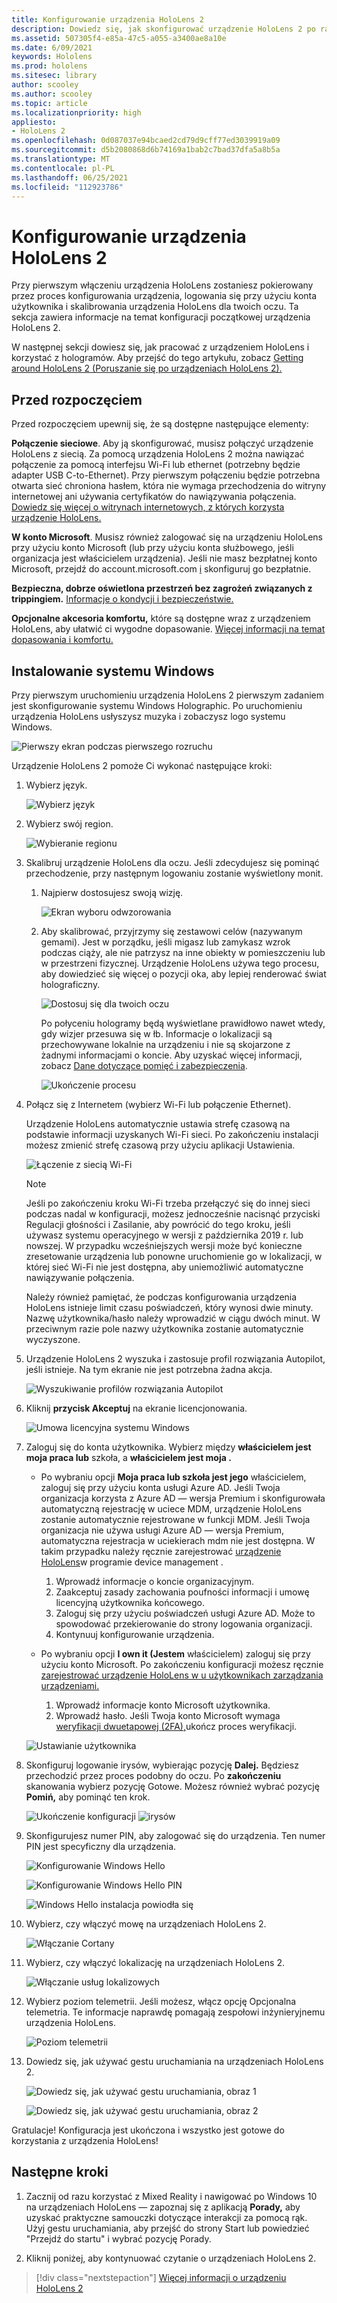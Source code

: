 ```yaml
---
title: Konfigurowanie urządzenia HoloLens 2
description: Dowiedz się, jak skonfigurować urządzenie HoloLens 2 po raz pierwszy za pośrednictwem sieci Wi-Fi przy użyciu konta Microsoft (MSA) lub Azure Active Directory (AAD).
ms.assetid: 507305f4-e85a-47c5-a055-a3400ae8a10e
ms.date: 6/09/2021
keywords: Hololens
ms.prod: hololens
ms.sitesec: library
author: scooley
ms.author: scooley
ms.topic: article
ms.localizationpriority: high
appliesto:
- HoloLens 2
ms.openlocfilehash: 0d087037e94bcaed2cd79d9cff77ed3039919a09
ms.sourcegitcommit: d5b2080868d6b74169a1bab2c7bad37dfa5a8b5a
ms.translationtype: MT
ms.contentlocale: pl-PL
ms.lasthandoff: 06/25/2021
ms.locfileid: "112923786"
---
```

# <a name="set-up-your-hololens-2"></a>Konfigurowanie urządzenia HoloLens 2

Przy pierwszym włączeniu urządzenia HoloLens zostaniesz pokierowany przez proces konfigurowania urządzenia, logowania się przy użyciu konta użytkownika i skalibrowania urządzenia HoloLens dla twoich oczu.  Ta sekcja zawiera informacje na temat konfiguracji początkowej urządzenia HoloLens 2.

W następnej sekcji dowiesz się, jak pracować z urządzeniem HoloLens i korzystać z hologramów. Aby przejść do tego artykułu, zobacz [Getting around HoloLens 2 (Poruszanie się po urządzeniach HoloLens 2).](hololens2-basic-usage.md)

## <a name="before-you-start"></a>Przed rozpoczęciem

Przed rozpoczęciem upewnij się, że są dostępne następujące elementy:

**Połączenie sieciowe**. Aby ją skonfigurować, musisz połączyć urządzenie HoloLens z siecią. Za pomocą urządzenia HoloLens 2 można nawiązać połączenie za pomocą interfejsu Wi-Fi lub ethernet (potrzebny będzie adapter USB C-to-Ethernet). Przy pierwszym połączeniu będzie potrzebna otwarta sieć chroniona hasłem, która nie wymaga przechodzenia do witryny internetowej ani używania certyfikatów do nawiązywania połączenia. [Dowiedz się więcej o witrynach internetowych, z których korzysta urządzenie HoloLens.](hololens-offline.md)

**W konto Microsoft**. Musisz również zalogować się na urządzeniu HoloLens przy użyciu konto Microsoft (lub przy użyciu konta służbowego, jeśli organizacja jest właścicielem urządzenia). Jeśli nie masz bezpłatnej konto Microsoft, przejdź do account.microsoft.com [i](https://account.microsoft.com) skonfiguruj go bezpłatnie.

**Bezpieczna, dobrze oświetlona przestrzeń bez zagrożeń związanych z trippingiem.** [Informacje o kondycji i bezpieczeństwie.](https://go.microsoft.com/fwlink/p/?LinkId=746661)

**Opcjonalne akcesoria komfortu,** które są dostępne wraz z urządzeniem HoloLens, aby ułatwić ci wygodne dopasowanie. [Więcej informacji na temat dopasowania i komfortu.](hololens2-setup.md#adjust-fit)

## <a name="set-up-windows"></a>Instalowanie systemu Windows

Przy pierwszym uruchomieniu urządzenia HoloLens 2 pierwszym zadaniem jest skonfigurowanie systemu Windows Holographic.  Po uruchomieniu urządzenia HoloLens usłyszysz muzyka i zobaczysz logo systemu Windows.

![Pierwszy ekran podczas pierwszego rozruchu](images/01-magic-moment.png)

Urządzenie HoloLens 2 pomoże Ci wykonać następujące kroki:

1. Wybierz język.

    ![Wybierz język](images/04-language.png)

1. Wybierz swój region.

    ![Wybieranie regionu](images/05-region.png)

1. Skalibruj urządzenie HoloLens dla oczu.  Jeśli zdecydujesz się pominąć przechodzenie, przy następnym logowaniu zostanie wyświetlony monit. 

    1. Najpierw dostosujesz swoją wizję.
    
        ![Ekran wyboru odwzorowania](images/06-et-corners.png)

    2. Aby skalibrować, przyjrzymy się zestawowi celów (nazywanym gemami). Jest w porządku, jeśli migasz lub zamykasz wzrok podczas ciąży, ale nie patrzysz na inne obiekty w pomieszczeniu lub w przestrzeni fizycznej. Urządzenie HoloLens używa tego procesu, aby dowiedzieć się więcej o pozycji oka, aby lepiej renderować świat holograficzny. 

        ![Dostosuj się dla twoich oczu](images/07-adjust-eyes.png)

        Po połyceniu hologramy będą wyświetlane prawidłowo nawet wtedy, gdy wizjer przesuwa się w łb. Informacje o lokalizacji są przechowywane lokalnie na urządzeniu i nie są skojarzone z żadnymi informacjami o koncie. Aby uzyskać więcej informacji, zobacz [Dane dotyczące pomięć i zabezpieczenia](hololens-calibration.md#calibration-data-and-security).

        ![Ukończenie procesu](images/calibration-complete.png)

1. Połącz się z Internetem (wybierz Wi-Fi lub połączenie Ethernet).

     Urządzenie HoloLens automatycznie ustawia strefę czasową na podstawie informacji uzyskanych Wi-Fi sieci. Po zakończeniu instalacji możesz zmienić strefę czasową przy użyciu aplikacji Ustawienia.

    ![Łączenie z siecią Wi-Fi](images/11-network.png)

    > [!NOTE] 
    > Jeśli po zakończeniu kroku Wi-Fi trzeba przełączyć się do innej sieci podczas nadal  w konfiguracji, możesz jednocześnie nacisnąć przyciski Regulacji głośności i Zasilanie, aby powrócić do tego kroku, jeśli używasz systemu operacyjnego w wersji z października 2019 r. lub nowszej.  W przypadku wcześniejszych wersji [](hololens-recovery.md) może być konieczne zresetowanie urządzenia lub ponowne uruchomienie go w lokalizacji, w której sieć Wi-Fi nie jest dostępna, aby uniemożliwić automatyczne nawiązywanie połączenia.
    > 
    > Należy również pamiętać, że podczas konfigurowania urządzenia HoloLens istnieje limit czasu poświadczeń, który wynosi dwie minuty. Nazwę użytkownika/hasło należy wprowadzić w ciągu dwóch minut. W przeciwnym razie pole nazwy użytkownika zostanie automatycznie wyczyszone.

1. Urządzenie HoloLens 2 wyszuka i zastosuje profil rozwiązania Autopilot, jeśli istnieje. Na tym ekranie nie jest potrzebna żadna akcja.
 
    ![Wyszukiwanie profilów rozwiązania Autopilot](images/autopilot-profile-search.png) 

1. Kliknij **przycisk Akceptuj** na ekranie licencjonowania.

    ![Umowa licencyjna systemu Windows](images/windows-license-agreement.png)

1. Zaloguj się do konta użytkownika. Wybierz między **właścicielem jest moja praca lub** szkoła, a **właścicielem jest moja .**

    - Po wybraniu opcji **Moja praca lub szkoła jest jego** właścicielem, zaloguj się przy użyciu konta usługi Azure AD. Jeśli Twoja organizacja korzysta z Azure AD — wersja Premium i skonfigurowała automatyczną rejestrację w uciece MDM, urządzenie HoloLens zostanie automatycznie rejestrowane w funkcji MDM. Jeśli Twoja organizacja nie używa usługi Azure AD — wersja Premium, automatyczna rejestracja w uciekierach mdm nie jest dostępna. W takim przypadku należy ręcznie zarejestrować [urządzenie HoloLens](hololens-enroll-mdm.md#different-ways-to-enroll)w programie device management .

        1. Wprowadź informacje o koncie organizacyjnym.
        1. Zaakceptuj zasady zachowania poufności informacji i umowę licencyjną użytkownika końcowego.
        1. Zaloguj się przy użyciu poświadczeń usługi Azure AD. Może to spowodować przekierowanie do strony logowania organizacji.
        1. Kontynuuj konfigurowanie urządzenia.

    - Po wybraniu opcji **I own it (Jestem** właścicielem) zaloguj się przy użyciu konto Microsoft. Po zakończeniu konfiguracji możesz ręcznie [zarejestrować urządzenie HoloLens w u użytkownikach zarządzania urządzeniami.](hololens-enroll-mdm.md#different-ways-to-enroll)

        1. Wprowadź informacje konto Microsoft użytkownika.
        2. Wprowadź hasło. Jeśli Twoja konto Microsoft wymaga [weryfikacji dwuetapowej (2FA),](https://blogs.technet.microsoft.com/microsoft_blog/2013/04/17/microsoft-account-gets-more-secure/)ukończ proces weryfikacji.

    ![Ustawianie użytkownika](images/13-device-owner.png)

1. Skonfiguruj logowanie irysów, wybierając pozycję **Dalej.** Będziesz przechodzić przez proces podobny do oczu. Po **zakończeniu** skanowania wybierz pozycję Gotowe. Możesz również wybrać pozycję **Pomiń,** aby pominąć ten krok.
    
    ![Ukończenie konfiguracji ](images/setup-iris.png) ![ irysów](images/iris-setup-complete.png) 
     
  
1. Skonfigurujesz numer PIN, aby zalogować się do urządzenia. Ten numer PIN jest specyficzny dla urządzenia. 

    ![Konfigurowanie Windows Hello](images/setup-windows-hello.png)

    ![Konfigurowanie Windows Hello PIN](images/windows-hello-pin.png)

    ![Windows Hello instalacja powiodła się](images/windows-hello-successful.png) 
    
1. Wybierz, czy włączyć mowę na urządzeniach HoloLens 2.

    ![Włączanie Cortany](images/22-do-more-with-voice.png)

1. Wybierz, czy włączyć lokalizację na urządzeniach HoloLens 2.
    
    ![Włączanie usług lokalizowych](images/setup-location-services.png)

1. Wybierz poziom telemetrii. Jeśli możesz, włącz opcję Opcjonalna telemetria. Te informacje naprawdę pomagają zespołowi inżynieryjnemu urządzenia HoloLens.

     ![Poziom telemetrii](images/24-telemetry.png)

1. Dowiedz się, jak używać gestu uruchamiania na urządzeniach HoloLens 2.

     ![Dowiedz się, jak używać gestu uruchamiania, obraz 1](images/26-01-startmenu-learning.png)

     ![Dowiedz się, jak używać gestu uruchamiania, obraz 2](images/26-02-startmenu-learning.png)

Gratulacje!  Konfiguracja jest ukończona i wszystko jest gotowe do korzystania z urządzenia HoloLens!

## <a name="next-steps"></a>Następne kroki

1. Zacznij od razu korzystać z Mixed Reality i nawigować po Windows 10 na urządzeniach HoloLens — zapoznaj się z aplikacją **Porady,** aby uzyskać praktyczne samouczki dotyczące interakcji za pomocą rąk. Użyj gestu uruchamiania, aby przejść do strony Start lub powiedzieć "Przejdź do startu" i wybrać pozycję Porady.

1. Kliknij poniżej, aby kontynuować czytanie o urządzeniach HoloLens 2.

> [!div class="nextstepaction"]
> [Więcej informacji o urządzeniu HoloLens 2](hololens2-basic-usage.md)
